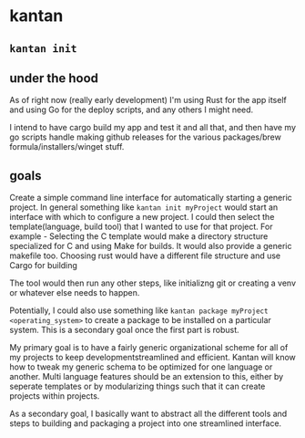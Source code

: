 # kantan

## `kantan init`

## under the hood

As of right now (really early development) I'm using Rust for the app itself and using Go for the deploy scripts, and any others I might need.

I intend to have cargo build my app and test it and all that, and then have my go scripts handle making github releases for the various packages/brew formula/installers/winget stuff.
## goals

Create a simple command line interface for automatically starting a generic project.
In general something like `kantan init myProject` would start an interface with which to configure a new project.
I could then select the template(language, build tool) that I wanted to use for that project. 
For example - Selecting the C template would make a directory structure specialized for C and using Make for builds. It would also provide a generic makefile too.
Choosing rust would have a different file structure and use Cargo for building

The tool would then run any other steps, like initializng git or creating a venv or whatever else needs to happen.

Potentially, I could also use something like `kantan package myProject <operating_system>` to create a package to be installed on a particular system. 
This is a secondary goal once the first part is robust. 

My primary goal is to have a fairly generic organizational scheme for all of my projects to keep developmentstreamlined and efficient. Kantan will know how to tweak my generic schema to be optimized for one language or another. Multi language features should be an extension to this, either by seperate templates or by modularizing things such that it can create projects within projects.

As a secondary goal, I basically want to abstract all the different tools and steps to building and packaging a project into one streamlined interface. 
